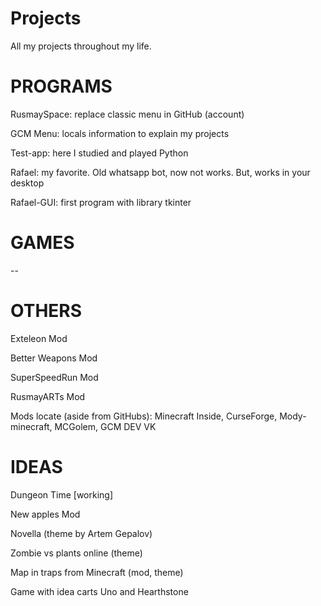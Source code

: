 # Projects
 All my projects throughout my life.

# PROGRAMS

RusmaySpace: replace classic menu in GitHub (account)

GCM Menu: locals information to explain my projects

Test-app: here I studied and played Python

Rafael: my favorite. Old whatsapp bot, now not works. But, works in your desktop

Rafael-GUI: first program with library tkinter

# GAMES

--

# OTHERS

Exteleon Mod

Better Weapons Mod

SuperSpeedRun Mod

RusmayARTs Mod

Mods locate (aside from GitHubs): Minecraft Inside, CurseForge, Mody-minecraft, MCGolem, GCM DEV VK

# IDEAS

Dungeon Time [working]

New apples Mod

Novella (theme by Artem Gepalov)

Zombie vs plants online (theme)

Map in traps from Minecraft (mod, theme)

Game with idea carts Uno and Hearthstone
